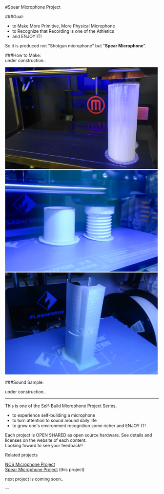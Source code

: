 #Spear Microphone Project



###Goal:  

- to Make More Primitive, More Physical Microphone  
- to Recognize that Recording is one of the Athletics   
- and ENJOY IT!

So it is produced not "Shotgun microphone" but "**Spear Microphone**".


###How to Make:  
under construction..  

<img src="pics/Spear_Mic_Printing.jpg" width="500">  
<img src="pics/Spear_Mic_End_Printing.jpg" width="500">  
<img src="pics/Spear_Mic_Holer_Printing.jpg" width="500">  

###Sound Sample:    

under construction..  
  
  
----
This is one of the Self-Build Microphone Project Series,   
  
- to experience self-building a microphone
- to turn attention to sound around daily life  
- to grow one's environment recognition some richer and ENJOY IT!  

Each project is OPEN SHARED as open source hardware.  See details and licenses on the website of each content.  
Looking foward to see your feedback!!  

Related projects  

[NCS Microphone Project](https://github.com/yosukesakai/Spear_Michrophone_Project)  
[Spear Microphone Project](https://github.com/yosukesakai/Spear_Michrophone_Project) (this project)    

next project is coming soon..

--
